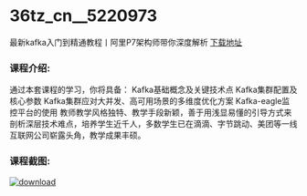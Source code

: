 # 36tz_cn__5220973
最新kafka入门到精通教程丨阿里P7架构师带你深度解析
[下载地址](http://www.36tz.cn/article/5220973 "下载地址")
### 课程介绍:
通过本套课程的学习，你将具备：
Kafka基础概念及关键技术点
Kafka集群配置及核心参数
Kafka集群应对大并发、高可用场景的多维度优化方案
Kafka-eagle监控平台的使用
教师教学风格独特、教学手段新颖，善于用浅显易懂的引导方式来剖析深层技术难点，培养学生近千人，多数学生已在滴滴、字节跳动、美团等一线互联网公司崭露头角，教学成果丰硕。

### 课程截图:
[![download](http://36tz.cn/muke_img/2021_09_2-5.png "下载地址")](http://www.36tz.cn "下载地址")
